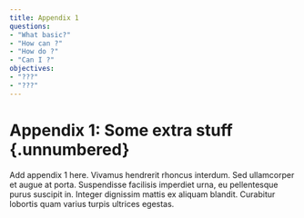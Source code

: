 ```yaml
---
title: Appendix 1
questions:
- "What basic?"
- "How can ?"
- "How do ?"
- "Can I ?"
objectives:
- "???"
- "???"
---
```

# Appendix 1: Some extra stuff {.unnumbered}

<!-- 
This could be a list of papers by the author for example 
-->

Add appendix 1 here. Vivamus hendrerit rhoncus interdum. Sed ullamcorper et augue at porta. Suspendisse facilisis imperdiet urna, eu pellentesque purus suscipit in. Integer dignissim mattis ex aliquam blandit. Curabitur lobortis quam varius turpis ultrices egestas.




